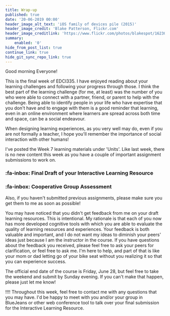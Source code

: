 ```yaml
---
title: Wrap-up
published: true
date: '20-06-2019 00:00'
header_image_alt_text: 'iOS family of devices pile (2015)'
header_image_credit: 'Blake Patterson, Flickr.com'
header_image_creditlink: 'https://www.flickr.com/photos/blakespot/16230041026/'
summary:
    enabled: '0'
hide_from_post_list: true
continue_link: true
hide_git_sync_repo_link: true
---
```


Good morning Everyone!

This is the final week of EDCI335. I have enjoyed reading about your learning challenges and following your progress through those. I think the best part of the learning challenge (for me, at least) was the number of you who were able to connect with a partner, friend, or parent to help with the challenge. Being able to identify people in your life who have expertise that you don't have and to engage with them is a good reminder that learning, even in an online environment where learners are spread across both time and space, can be a social endeavour.

When designing learning experiences, as you very well may do, even if you are not formally a teacher, I hope you'll remember the importance of social interaction with other humans!

I've posted the Week 7 learning materials under 'Units'. Like last week, there is no new content this week as you have a couple of important assignment submissions to work on.

### :fa-inbox: Final Draft of your Interactive Learning Resource
### :fa-inbox: Cooperative Group Assessment

Also, if you haven't submitted previous assignments, please make sure you get them to me as soon as possible!

You may have noticed that you didn't get feedback from me on your draft learning resources. This is intentional. My rationale is that each of you now has more developed cognitive tools with which you are able to evaluate the quality of learning resources and experiences. Your feedback is both valuable and important, and I do not want my ideas to diminish your peers' ideas just because I am the instructor in the course. If you have questions about the feedback you received, please feel free to ask your peers for clarification, or feel free to ask me. I'm here to help, and part of that is like your mom or dad letting go of your bike seat without you realizing it so that you can experience success.

The official end date of the course is Friday, June 28, but feel free to take the weekend and submit by Sunday evening. If you can't make that happen, please just let me know!

!!!! Throughout this week, feel free to contact me with any questions that you may have. I'd be happy to meet with you and/or your group in BlueJeans or other web conference tool to talk over your final submission for the Interactive Learning Resource.
